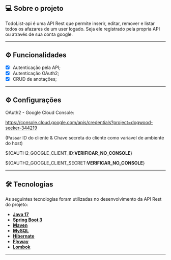 ## 💻 Sobre o projeto

TodoList-api é uma API Rest que permite inserir, editar, remover e listar todos os afazares de um user logado. Seja ele registrado pela propria API ou através de sua conta google.

---

## ⚙️ Funcionalidades

- [x] Autenticação pela API;
- [x] Autenticação OAuth2;
- [x] CRUD de anotações;

---

## ⚙️ Configurações
OAuth2 - Google Cloud Console: 

https://console.cloud.google.com/apis/credentials?project=dogwood-seeker-344219 

(Passar ID do cliente & Chave secreta do cliente como variavel de ambiente do host)

${OAUTH2_GOOGLE_CLIENT_ID:**VERIFICAR_NO_CONSOLE**}

${OAUTH2_GOOGLE_CLIENT_SECRET:**VERIFICAR_NO_CONSOLE**}

---

## 🛠 Tecnologias

As seguintes tecnologias foram utilizadas no desenvolvimento da API Rest do projeto:

- **[Java 17](https://www.oracle.com/java)**
- **[Spring Boot 3](https://spring.io/projects/spring-boot)**
- **[Maven](https://maven.apache.org)**
- **[MySQL](https://www.mysql.com)**
- **[Hibernate](https://hibernate.org)**
- **[Flyway](https://flywaydb.org)**
- **[Lombok](https://projectlombok.org)**

---

